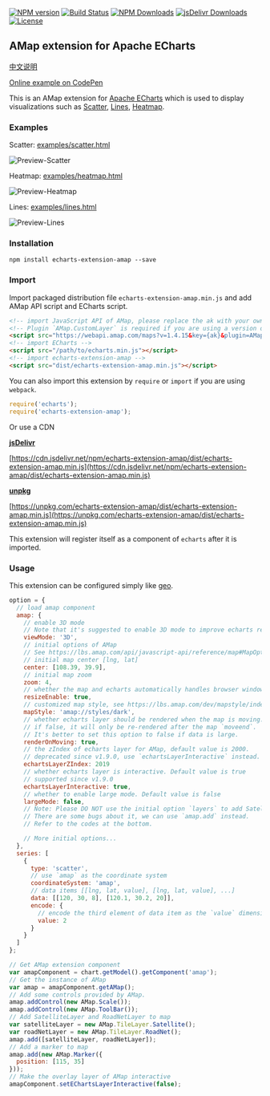 [![NPM version](https://img.shields.io/npm/v/echarts-extension-amap.svg?style=flat)](https://www.npmjs.org/package/echarts-extension-amap)
[![Build Status](https://travis-ci.org/plainheart/echarts-extension-amap.svg?branch=master)](https://travis-ci.org/plainheart/echarts-extension-amap)
[![NPM Downloads](https://img.shields.io/npm/dm/echarts-extension-amap.svg)](https://npmcharts.com/compare/echarts-extension-amap?minimal=true)
[![jsDelivr Downloads](https://data.jsdelivr.com/v1/package/npm/echarts-extension-amap/badge?style=rounded)](https://www.jsdelivr.com/package/npm/echarts-extension-amap)
[![License](https://img.shields.io/npm/l/echarts-extension-amap.svg)](https://www.npmjs.com/package/echarts-extension-amap)

## AMap extension for Apache ECharts

[中文说明](https://github.com/plainheart/echarts-extension-amap/blob/master/README.zh-CN.md)

[Online example on CodePen](https://codepen.io/plainheart/pen/qBbdNYx)

This is an AMap extension for [Apache ECharts](https://echarts.apache.org/en/index.html) which is used to display visualizations such as [Scatter](https://echarts.apache.org/en/option.html#series-scatter), [Lines](https://echarts.apache.org/en/option.html#series-lines), [Heatmap](https://echarts.apache.org/en/option.html#series-heatmap).

### Examples

Scatter: [examples/scatter.html](https://github.com/plainheart/echarts-extension-amap/blob/master/examples/scatter.html)

![Preview-Scatter](https://user-images.githubusercontent.com/26999792/53300484-e2979680-3882-11e9-8fb4-143c4ca4c416.png)

Heatmap: [examples/heatmap.html](https://github.com/plainheart/echarts-extension-amap/blob/master/examples/heatmap.html)

![Preview-Heatmap](https://user-images.githubusercontent.com/26999792/101314208-fadb7880-3892-11eb-902a-8f6f41ffe0fc.png)

Lines: [examples/lines.html](https://github.com/plainheart/echarts-extension-amap/blob/master/examples/lines.html)

![Preview-Lines](https://user-images.githubusercontent.com/26999792/101313379-fca43c80-3890-11eb-9dea-46230dc432d5.gif)

### Installation

```shell
npm install echarts-extension-amap --save
```

### Import

Import packaged distribution file `echarts-extension-amap.min.js` and add AMap API script and ECharts script.

```html
<!-- import JavaScript API of AMap, please replace the ak with your own key and specify the version and plugins you need -->
<!-- Plugin `AMap.CustomLayer` is required if you are using a version of library less than v1.9.0 -->
<script src="https://webapi.amap.com/maps?v=1.4.15&key={ak}&plugin=AMap.Scale,AMap.ToolBar"></script>
<!-- import ECharts -->
<script src="/path/to/echarts.min.js"></script>
<!-- import echarts-extension-amap -->
<script src="dist/echarts-extension-amap.min.js"></script>
```

You can also import this extension by `require` or `import` if you are using `webpack`.

```js
require('echarts');
require('echarts-extension-amap');
```

Or use a CDN

[**jsDelivr**](https://www.jsdelivr.com/)

[https://cdn.jsdelivr.net/npm/echarts-extension-amap/dist/echarts-extension-amap.min.js](https://cdn.jsdelivr.net/npm/echarts-extension-amap/dist/echarts-extension-amap.min.js)

[**unpkg**](https://unpkg.com/)

[https://unpkg.com/echarts-extension-amap/dist/echarts-extension-amap.min.js](https://unpkg.com/echarts-extension-amap/dist/echarts-extension-amap.min.js)

This extension will register itself as a component of `echarts` after it is imported.

### Usage

This extension can be configured simply like [geo](https://echarts.apache.org/en/option.html#geo).

```js
option = {
  // load amap component
  amap: {
    // enable 3D mode
    // Note that it's suggested to enable 3D mode to improve echarts rendering.
    viewMode: '3D',
    // initial options of AMap
    // See https://lbs.amap.com/api/javascript-api/reference/map#MapOption for details
    // initial map center [lng, lat]
    center: [108.39, 39.9],
    // initial map zoom
    zoom: 4,
    // whether the map and echarts automatically handles browser window resize to update itself.
    resizeEnable: true,
    // customized map style, see https://lbs.amap.com/dev/mapstyle/index for details
    mapStyle: 'amap://styles/dark',
    // whether echarts layer should be rendered when the map is moving. Default is true.
    // if false, it will only be re-rendered after the map `moveend`.
    // It's better to set this option to false if data is large.
    renderOnMoving: true,
    // the zIndex of echarts layer for AMap, default value is 2000.
    // deprecated since v1.9.0, use `echartsLayerInteractive` instead.
    echartsLayerZIndex: 2019
    // whether echarts layer is interactive. Default value is true
    // supported since v1.9.0
    echartsLayerInteractive: true,
    // whether to enable large mode. Default value is false
    largeMode: false,
    // Note: Please DO NOT use the initial option `layers` to add Satellite/RoadNet/Other layers now.
    // There are some bugs about it, we can use `amap.add` instead.
    // Refer to the codes at the bottom.

    // More initial options...
  },
  series: [
    {
      type: 'scatter',
      // use `amap` as the coordinate system
      coordinateSystem: 'amap',
      // data items [[lng, lat, value], [lng, lat, value], ...]
      data: [[120, 30, 8], [120.1, 30.2, 20]],
      encode: {
        // encode the third element of data item as the `value` dimension
        value: 2
      }
    }
  ]
};

// Get AMap extension component
var amapComponent = chart.getModel().getComponent('amap');
// Get the instance of AMap
var amap = amapComponent.getAMap();
// Add some controls provided by AMap.
amap.addControl(new AMap.Scale());
amap.addControl(new AMap.ToolBar());
// Add SatelliteLayer and RoadNetLayer to map
var satelliteLayer = new AMap.TileLayer.Satellite();
var roadNetLayer = new AMap.TileLayer.RoadNet();
amap.add([satelliteLayer, roadNetLayer]);
// Add a marker to map
amap.add(new AMap.Marker({
  position: [115, 35]
}));
// Make the overlay layer of AMap interactive
amapComponent.setEChartsLayerInteractive(false);
```
